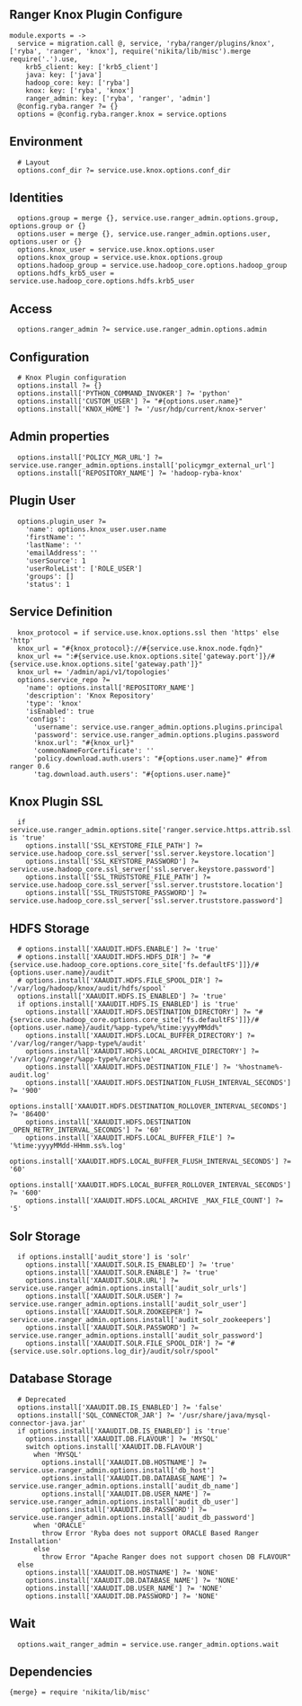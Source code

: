 
## Ranger Knox Plugin Configure

    module.exports = ->
      service = migration.call @, service, 'ryba/ranger/plugins/knox', ['ryba', 'ranger', 'knox'], require('nikita/lib/misc').merge require('.').use,
        krb5_client: key: ['krb5_client']
        java: key: ['java']
        hadoop_core: key: ['ryba']
        knox: key: ['ryba', 'knox']
        ranger_admin: key: ['ryba', 'ranger', 'admin']
      @config.ryba.ranger ?= {}
      options = @config.ryba.ranger.knox = service.options

## Environment

      # Layout
      options.conf_dir ?= service.use.knox.options.conf_dir

## Identities

      options.group = merge {}, service.use.ranger_admin.options.group, options.group or {}
      options.user = merge {}, service.use.ranger_admin.options.user, options.user or {}
      options.knox_user = service.use.knox.options.user
      options.knox_group = service.use.knox.options.group
      options.hadoop_group = service.use.hadoop_core.options.hadoop_group
      options.hdfs_krb5_user = service.use.hadoop_core.options.hdfs.krb5_user

## Access

      options.ranger_admin ?= service.use.ranger_admin.options.admin

## Configuration

      # Knox Plugin configuration
      options.install ?= {}
      options.install['PYTHON_COMMAND_INVOKER'] ?= 'python'
      options.install['CUSTOM_USER'] ?= "#{options.user.name}"
      options.install['KNOX_HOME'] ?= '/usr/hdp/current/knox-server'

## Admin properties

      options.install['POLICY_MGR_URL'] ?= service.use.ranger_admin.options.install['policymgr_external_url']
      options.install['REPOSITORY_NAME'] ?= 'hadoop-ryba-knox'
        
## Plugin User

      options.plugin_user ?=
        'name': options.knox_user.user.name
        'firstName': ''
        'lastName': ''
        'emailAddress': ''
        'userSource': 1
        'userRoleList': ['ROLE_USER']
        'groups': []
        'status': 1

## Service Definition

      knox_protocol = if service.use.knox.options.ssl then 'https' else 'http'
      knox_url = "#{knox_protocol}://#{service.use.knox.node.fqdn}"
      knox_url += ":#{service.use.knox.options.site['gateway.port']}/#{service.use.knox.options.site['gateway.path']}"
      knox_url += '/admin/api/v1/topologies'
      options.service_repo ?=
        'name': options.install['REPOSITORY_NAME']
        'description': 'Knox Repository'
        'type': 'knox'
        'isEnabled': true
        'configs':
          'username': service.use.ranger_admin.options.plugins.principal
          'password': service.use.ranger_admin.options.plugins.password
          'knox.url': "#{knox_url}"
          'commonNameForCertificate': ''
          'policy.download.auth.users': "#{options.user.name}" #from ranger 0.6
          'tag.download.auth.users': "#{options.user.name}"

## Knox Plugin SSL

      if service.use.ranger_admin.options.site['ranger.service.https.attrib.ssl.enabled'] is 'true'
        options.install['SSL_KEYSTORE_FILE_PATH'] ?= service.use.hadoop_core.ssl_server['ssl.server.keystore.location']
        options.install['SSL_KEYSTORE_PASSWORD'] ?= service.use.hadoop_core.ssl_server['ssl.server.keystore.password']
        options.install['SSL_TRUSTSTORE_FILE_PATH'] ?= service.use.hadoop_core.ssl_server['ssl.server.truststore.location']
        options.install['SSL_TRUSTSTORE_PASSWORD'] ?= service.use.hadoop_core.ssl_server['ssl.server.truststore.password']

## HDFS Storage

      # options.install['XAAUDIT.HDFS.ENABLE'] ?= 'true'
      # options.install['XAAUDIT.HDFS.HDFS_DIR'] ?= "#{service.use.hadoop_core.options.core_site['fs.defaultFS']]}/#{options.user.name}/audit"
      # options.install['XAAUDIT.HDFS.FILE_SPOOL_DIR'] ?= '/var/log/hadoop/knox/audit/hdfs/spool'
      options.install['XAAUDIT.HDFS.IS_ENABLED'] ?= 'true'
      if options.install['XAAUDIT.HDFS.IS_ENABLED'] is 'true'
        options.install['XAAUDIT.HDFS.DESTINATION_DIRECTORY'] ?= "#{service.use.hadoop_core.options.core_site['fs.defaultFS']]}/#{options.user.name}/audit/%app-type%/%time:yyyyMMdd%"
        options.install['XAAUDIT.HDFS.LOCAL_BUFFER_DIRECTORY'] ?= '/var/log/ranger/%app-type%/audit'
        options.install['XAAUDIT.HDFS.LOCAL_ARCHIVE_DIRECTORY'] ?= '/var/log/ranger/%app-type%/archive'
        options.install['XAAUDIT.HDFS.DESTINATION_FILE'] ?= '%hostname%-audit.log'
        options.install['XAAUDIT.HDFS.DESTINATION_FLUSH_INTERVAL_SECONDS'] ?= '900'
        options.install['XAAUDIT.HDFS.DESTINATION_ROLLOVER_INTERVAL_SECONDS'] ?= '86400'
        options.install['XAAUDIT.HDFS.DESTINATION _OPEN_RETRY_INTERVAL_SECONDS'] ?= '60'
        options.install['XAAUDIT.HDFS.LOCAL_BUFFER_FILE'] ?= '%time:yyyyMMdd-HHmm.ss%.log'
        options.install['XAAUDIT.HDFS.LOCAL_BUFFER_FLUSH_INTERVAL_SECONDS'] ?= '60'
        options.install['XAAUDIT.HDFS.LOCAL_BUFFER_ROLLOVER_INTERVAL_SECONDS'] ?= '600'
        options.install['XAAUDIT.HDFS.LOCAL_ARCHIVE _MAX_FILE_COUNT'] ?= '5'

## Solr Storage

      if options.install['audit_store'] is 'solr'
        options.install['XAAUDIT.SOLR.IS_ENABLED'] ?= 'true'
        options.install['XAAUDIT.SOLR.ENABLE'] ?= 'true'
        options.install['XAAUDIT.SOLR.URL'] ?= service.use.ranger_admin.options.install['audit_solr_urls']
        options.install['XAAUDIT.SOLR.USER'] ?= service.use.ranger_admin.options.install['audit_solr_user']
        options.install['XAAUDIT.SOLR.ZOOKEEPER'] ?= service.use.ranger_admin.options.install['audit_solr_zookeepers']
        options.install['XAAUDIT.SOLR.PASSWORD'] ?= service.use.ranger_admin.options.install['audit_solr_password']
        options.install['XAAUDIT.SOLR.FILE_SPOOL_DIR'] ?= "#{service.use.solr.options.log_dir}/audit/solr/spool"

## Database Storage

      # Deprecated
      options.install['XAAUDIT.DB.IS_ENABLED'] ?= 'false'
      options.install['SQL_CONNECTOR_JAR'] ?= '/usr/share/java/mysql-connector-java.jar'
      if options.install['XAAUDIT.DB.IS_ENABLED'] is 'true'
        options.install['XAAUDIT.DB.FLAVOUR'] ?= 'MYSQL'
        switch options.install['XAAUDIT.DB.FLAVOUR']
          when 'MYSQL'
            options.install['XAAUDIT.DB.HOSTNAME'] ?= service.use.ranger_admin.options.install['db_host']
            options.install['XAAUDIT.DB.DATABASE_NAME'] ?= service.use.ranger_admin.options.install['audit_db_name']
            options.install['XAAUDIT.DB.USER_NAME'] ?= service.use.ranger_admin.options.install['audit_db_user']
            options.install['XAAUDIT.DB.PASSWORD'] ?= service.use.ranger_admin.options.install['audit_db_password']
          when 'ORACLE'
            throw Error 'Ryba does not support ORACLE Based Ranger Installation'
          else
            throw Error "Apache Ranger does not support chosen DB FLAVOUR"
      else
        options.install['XAAUDIT.DB.HOSTNAME'] ?= 'NONE'
        options.install['XAAUDIT.DB.DATABASE_NAME'] ?= 'NONE'
        options.install['XAAUDIT.DB.USER_NAME'] ?= 'NONE'
        options.install['XAAUDIT.DB.PASSWORD'] ?= 'NONE'

## Wait

      options.wait_ranger_admin = service.use.ranger_admin.options.wait

## Dependencies

    {merge} = require 'nikita/lib/misc'
